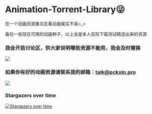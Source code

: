 # Animation-Torrent-Library😜
在一个动画资源重灾区看动画属实不易>_<

备份一些现在可用的动画种子，以上全是本人实际下载测试精选出来的资源

### 我会开启讨论区，供大家说明哪些资源不能用，我会及时替换

![](https://cdn.jsdelivr.net/gh/PCKxin/ID-0202@master/img/emoji/01.jpg)

### 如果你有好的动画资源请联系我的邮箱：talk@pckxin.pro



![](https://cdn.jsdelivr.net/gh/PCKxin/ID-0202@master/img/emoji/02.jpg)



### Stargazers over time

 [![Stargazers over time](https://starchart.cc/PCKxin/Animation-Torrent-Library.svg)](https://starchart.cc/PCKxin/Animation-Torrent-Library) 
